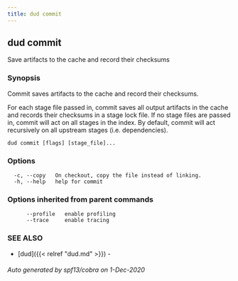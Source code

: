 ```yaml
---
title: dud commit
---
```

## dud commit

Save artifacts to the cache and record their checksums

### Synopsis

Commit saves artifacts to the cache and record their checksums.

For each stage file passed in, commit saves all output artifacts in the cache
and records their checksums in a stage lock file. If no stage files are passed
in, commit will act on all stages in the index. By default, commit will act
recursively on all upstream stages (i.e. dependencies).

```
dud commit [flags] [stage_file]...
```

### Options

```
  -c, --copy   On checkout, copy the file instead of linking.
  -h, --help   help for commit
```

### Options inherited from parent commands

```
      --profile   enable profiling
      --trace     enable tracing
```

### SEE ALSO

* [dud]({{< relref "dud.md" >}})	 - 

###### Auto generated by spf13/cobra on 1-Dec-2020
